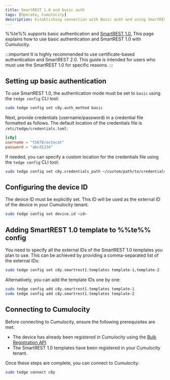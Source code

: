 ```yaml
---
title: SmartREST 1.0 and basic auth
tags: [Operate, Cumulocity]
description: Establishing connection with Basic auth and using SmartREST 1.0
---
```


%%te%% supports basic authentication and [SmartREST 1.0.](https://cumulocity.com/docs/smartrest/smartrest-one/)
This page explains how to use basic authentication and SmartREST 1.0 with Cumulocity.

:::important
It is highly recommended to use certificate-based authentication and SmartREST 2.0.
This guide is intended for users who must use the SmartREST 1.0 for specific reasons.
:::

## Setting up basic authentication

To use SmartREST 1.0, the authentication mode must be set to `basic` using the `tedge config` CLI tool:

```sh
sudo tedge config set c8y.auth_method basic
```

Next, provide credentials (username/password) in a credential file formatted as follows.
The default location of the credentials file is `/etc/tedge/credentials.toml`:

```toml title="file: /etc/tedge/credentials.toml"
[c8y]
username = "t5678/octocat"
password = "abcd1234"
```

If needed, you can specify a custom location for the credentials file using the `tedge config` CLI tool:

```sh
sudo tedge config set c8y.credentials_path </custom/path/to/credentials.toml>
```

## Configuring the device ID

The device ID must be explicitly set. This ID will be used as the external ID of the device in your Cumulocity tenant.

```sh
sudo tedge config set device.id <id>
```

## Adding SmartREST 1.0 template to %%te%% config

You need to specify all the external IDs of the SmartREST 1.0 templates you plan to use.
This can be achieved by providing a comma-separated list of the external IDs:

```sh
sudo tedge config set c8y.smartrest1.templates template-1,template-2
```

Alternatively, you can add the template IDs one by one:

```sh
sudo tedge config add c8y.smartrest1.templates template-1
sudo tedge config add c8y.smartrest1.templates template-2
```

## Connecting to Cumulocity

Before connecting to Cumulocity, ensure the following prerequisites are met:

- The device has already been registered in Cumulocity using the [Bulk Registration API](https://cumulocity.com/docs/device-management-application/registering-devices/#bulk-device-registration).
- The SmartREST 1.0 templates have been registered in your Cumulocity tenant.

Once these steps are complete, you can connect to Cumulocity:

```sh
sudo tedge connect c8y
```
